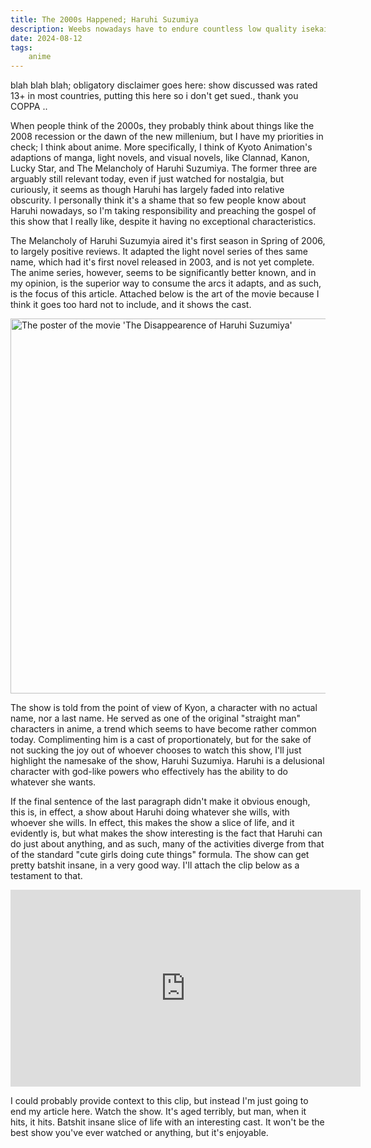 ```yaml
---
title: The 2000s Happened; Haruhi Suzumiya
description: Weebs nowadays have to endure countless low quality isekai adaptions as the generic seasonal Anime of choice. In the 2000s, however, light novel adaptions were the new fad of the time, which brought countless pieces of seasonal shows that nobody remembers, and, also, The Melancholy of Haruhi Suzumiya anime adaption, a masterpiece characterized by absurdity and jokes that probably don't land for the majority of people watching it today.
date: 2024-08-12
tags: 
    anime
---
```

blah blah blah; obligatory disclaimer goes here: show discussed was rated 13+ in most countries, putting this here so i don't get sued., thank you COPPA .. 

When people think of the 2000s, they probably think about things like the 2008 recession or the dawn of the new millenium, but I have my priorities in check; I think about anime. More specifically, I think of Kyoto Animation's adaptions of manga, light novels, and visual novels, like Clannad, Kanon, Lucky Star, and The Melancholy of Haruhi Suzumiya. The former three are arguably still relevant today, even if just watched for nostalgia, but curiously, it seems as though Haruhi has largely faded into relative obscurity. I personally think it's a shame that so few people know about Haruhi nowadays, so I'm taking responsibility and preaching the gospel of this show that I really like, despite it having no exceptional characteristics.

The Melancholy of Haruhi Suzumyia aired it's first season in Spring of 2006, to largely positive reviews. It adapted the light novel series of thes same name, which had it's first novel released in 2003, and is not yet complete. The anime series, however, seems to be significantly better known, and in my opinion, is the superior way to consume the arcs it adapts, and as such, is the focus of this article. Attached below is the art of the movie because I think it goes too hard not to include, and it shows the cast.

<img src="/img/haruhiposter.jpg" alt="The poster of the movie 'The Disappearence of Haruhi Suzumiya'" height= 600px style="display: block; margin: 0 auto"/>

The show is told from the point of view of Kyon, a character with no actual name, nor a last name. He served as one of the original "straight man" characters in anime, a trend which seems to have become rather common today. Complimenting him is a cast of proportionately, but for the sake of not sucking the joy out of whoever chooses to watch this show, I'll just highlight the namesake of the show, Haruhi Suzumiya. Haruhi is a delusional character with god-like powers who effectively has the ability to do whatever she wants.

If the final sentence of the last paragraph didn't make it obvious enough, this is, in effect, a show about Haruhi doing whatever she wills, with whoever she wills. In effect, this makes the show a slice of life, and it evidently is, but what makes the show interesting is the fact that Haruhi can do just about anything, and as such, many of the activities diverge from that of the standard "cute girls doing cute things" formula. The show can get pretty batshit insane, in a very good way. I'll attach the clip below as a testament to that.  

<iframe width="560" height="315" src="https://www.youtube.com/embed/x3GgMehORTI?si=mO3lUjgxr9W21T58" title="YouTube video player" frameborder="0" allow="accelerometer; autoplay; clipboard-write; encrypted-media; gyroscope; picture-in-picture; web-share" referrerpolicy="strict-origin-when-cross-origin" allowfullscreen style="display: block; margin: 0 auto"></iframe>

I could probably provide context to this clip, but instead I'm just going to end my article here. Watch the show. It's aged terribly, but man, when it hits, it hits. Batshit insane slice of life with an interesting cast. It won't be the best show you've ever watched or anything, but it's enjoyable.